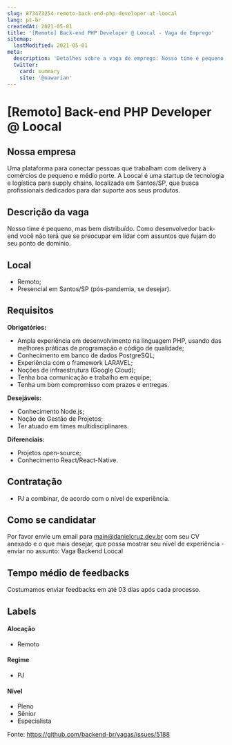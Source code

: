 ```yaml
---
slug: 873473254-remoto-back-end-php-developer-at-loocal
lang: pt-br
createdAt: 2021-05-01
title: '[Remoto] Back-end PHP Developer @ Loocal - Vaga de Emprego'
sitemap:
  lastModified: 2021-05-01
meta:
  description: 'Detalhes sobre a vaga de emprego: Nosso time é pequeno, mas bem distribuído. Como desenvolvedor back-end você não terá que se preocupar em lidar com assuntos que fujam do seu ponto de domínio.'
  twitter:
    card: summary
    site: '@nawarian'
---
```


# [Remoto] Back-end PHP Developer @ Loocal

## Nossa empresa

Uma plataforma para conectar pessoas que trabalham com delivery à comércios de pequeno e médio porte. A Loocal é uma startup de tecnologia e logística para supply chains, localizada em Santos/SP, que busca profissionais dedicados para dar suporte aos seus produtos.

## Descrição da vaga

Nosso time é pequeno, mas bem distribuído. Como desenvolvedor back-end você não terá que se preocupar em lidar com assuntos que fujam do seu ponto de domínio.

## Local

- Remoto;
- Presencial em Santos/SP (pós-pandemia, se desejar).

## Requisitos

**Obrigatórios:**

- Ampla experiência em desenvolvimento na linguagem PHP, usando das melhores práticas de programação e código de qualidade;
- Conhecimento em banco de dados PostgreSQL;
- Experiência com o framework LARAVEL;
- Noções de infraestrutura (Google Cloud);
- Tenha boa comunicação e trabalho em equipe;
- Tenha um bom compromisso com prazos e entregas.

**Desejáveis:**

- Conhecimento Node.js;
- Noção de Gestão de Projetos;
- Ter atuado em times multidisciplinares.

**Diferenciais:**
- Projetos open-source;
- Conhecimento React/React-Native.

## Contratação

- PJ a combinar, de acordo com o nível de experiência.

## Como se candidatar

Por favor envie um email para main@danielcruz.dev.br com seu CV anexado e o que mais desejar, que possa mostrar seu nível de experiência - enviar no assunto: Vaga Backend Loocal

## Tempo médio de feedbacks

Costumamos enviar feedbacks em até 03 dias após cada processo.

## Labels
<!-- retire os labels que não fazem sentido à vaga -->

#### Alocação
- Remoto

#### Regime
- PJ

#### Nível
- Pleno
- Sênior
- Especialista




Fonte: https://github.com/backend-br/vagas/issues/5188